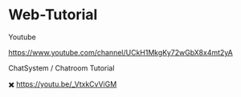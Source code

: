 # Web-Tutorial


Youtube 

https://www.youtube.com/channel/UCkH1MkgKy72wGbX8x4mt2yA

ChatSystem / Chatroom Tutorial

✖️ https://youtu.be/_VtxkCvViGM

